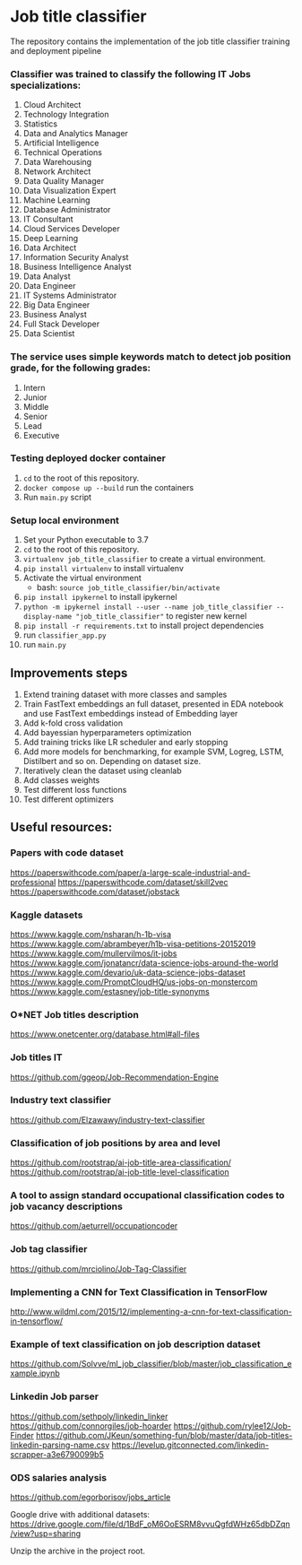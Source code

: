 # Job title classifier
The repository contains the implementation of the job title classifier training and deployment pipeline

### Classifier was trained to classify the following IT Jobs specializations:
1. Cloud Architect
2. Technology Integration
3. Statistics
4. Data and Analytics Manager
5. Artificial Intelligence
6. Technical Operations
7. Data Warehousing
8. Network Architect
9. Data Quality Manager
10. Data Visualization Expert
11. Machine Learning
12. Database Administrator
13. IT Consultant
14. Cloud Services Developer
15. Deep Learning
16. Data Architect
17. Information Security Analyst
18. Business Intelligence Analyst
19. Data Analyst
20. Data Engineer
21. IT Systems Administrator
22. Big Data Engineer
23. Business Analyst
24. Full Stack Developer
25. Data Scientist

### The service uses simple keywords match to detect job position grade, for the following grades:
1. Intern
2. Junior
3. Middle
4. Senior
5. Lead
6. Executive

### Testing deployed docker container
1. `cd` to the root of this repository.
2. `docker compose up --build` run the containers
5. Run `main.py` script

### Setup local environment
1. Set your Python executable to 3.7
2. `cd` to the root of this repository.
3. `virtualenv job_title_classifier` to create a virtual environment.
4. `pip install virtualenv` to install virtualenv 
5. Activate the virtual environment
   - bash: `source job_title_classifier/bin/activate`
6. `pip install ipykernel` to install ipykernel
7. `python -m ipykernel install --user --name job_title_classifier --display-name "job_title_classifier"` to register new kernel
8. `pip install -r requirements.txt` to install project dependencies
9. run `classifier_app.py`   
9. run `main.py`

## Improvements steps
1. Extend training dataset with more classes and samples
2. Train FastText embeddings an full dataset, presented in EDA notebook and use FastText embeddings instead of Embedding layer
3. Add k-fold cross validation
4. Add bayessian hyperparameters optimization
5. Add training tricks like LR scheduler and early stopping
6. Add more models for benchmarking, for example SVM, Logreg, LSTM, Distilbert and so on. Depending on dataset size.
7. Iteratively clean the dataset using cleanlab
8. Add classes weights
9. Test different loss functions
10. Test different optimizers

## Useful resources:
### Papers with code dataset
https://paperswithcode.com/paper/a-large-scale-industrial-and-professional
https://paperswithcode.com/dataset/skill2vec
https://paperswithcode.com/dataset/jobstack

### Kaggle datasets
https://www.kaggle.com/nsharan/h-1b-visa
https://www.kaggle.com/abrambeyer/h1b-visa-petitions-20152019
https://www.kaggle.com/mullervilmos/it-jobs
https://www.kaggle.com/jonatancr/data-science-jobs-around-the-world
https://www.kaggle.com/devario/uk-data-science-jobs-dataset
https://www.kaggle.com/PromptCloudHQ/us-jobs-on-monstercom
https://www.kaggle.com/estasney/job-title-synonyms

### O*NET Job titles description
https://www.onetcenter.org/database.html#all-files

### Job titles IT
https://github.com/ggeop/Job-Recommendation-Engine

### Industry text classifier
https://github.com/Elzawawy/industry-text-classifier

### Classification of job positions by area and level
https://github.com/rootstrap/ai-job-title-area-classification/
https://github.com/rootstrap/ai-job-title-level-classification

### A tool to assign standard occupational classification codes to job vacancy descriptions
https://github.com/aeturrell/occupationcoder

### Job tag classifier
https://github.com/mrciolino/Job-Tag-Classifier

### Implementing a CNN for Text Classification in TensorFlow
http://www.wildml.com/2015/12/implementing-a-cnn-for-text-classification-in-tensorflow/

### Example of text classification on job description dataset
https://github.com/Solvve/ml_job_classifier/blob/master/job_classification_example.ipynb

### Linkedin Job parser
https://github.com/sethpoly/linkedin_linker
https://github.com/connorgiles/job-hoarder
https://github.com/rylee12/Job-Finder
https://github.com/JKeun/something-fun/blob/master/data/job-titles-linkedin-parsing-name.csv
https://levelup.gitconnected.com/linkedin-scrapper-a3e6790099b5

### ODS salaries analysis
https://github.com/egorborisov/jobs_article

Google drive with additional datasets:
https://drive.google.com/file/d/1BdF_oM6OoESRM8vvuQgfdWHz65dbDZqn/view?usp=sharing

Unzip the archive in the project root.

